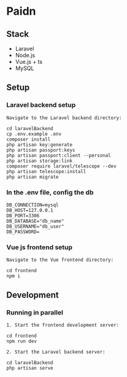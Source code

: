 # Paidn

## Stack

- Laravel
- Node.js
- Vue.js + ts
- MySQL

## Setup

### Laravel backend setup
```
Navigate to the Laravel backend directory:        

cd laravelBackend    
cp .env.example .env
composer install
php artisan key:generate   
php artisan passport:keys    
php artisan passport:client --personal    
php artisan storage:link              
composer require laravel/telescope --dev     
php artisan telescope:install     
php artisan migrate
```

### In the .env file, config the db

```
DB_CONNECTION=mysql
DB_HOST=127.0.0.1
DB_PORT=3306
DB_DATABASE="db_name"
DB_USERNAME="db_user"
DB_PASSWORD=
```

### Vue js frontend setup

```
Navigate to the Vue frontend directory:        

cd frontend        
npm i
```

## Development

### Running in parallel
```
1. Start the frontend development server:

cd frontend    
npm run dev

2. Start the Laravel backend server:

cd laravelBackend    
php artisan serve
```
